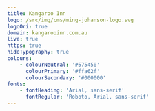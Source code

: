 ```yaml
---
title: Kangaroo Inn
logo: /src/img/cms/ming-johanson-logo.svg
logoOri: true
domain: kangarooinn.com.au
live: true
https: true
hideTypography: true
colours:
    - colourNeutral: '#575450'
      colourPrimary: '#ffa62f'
      colourSecondary: '#000000'
fonts:
    - fontHeading: 'Arial, sans-serif'
      fontRegular: 'Roboto, Arial, sans-serif'
---
```

